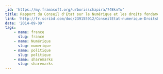 ```yaml
---
_id: 'https://my.framasoft.org/u/borisschapira/?4BknTw'
title: Rapport du Conseil d'Etat sur le Numérique et les droits fondamentaux
link: 'http://fr.scribd.com/doc/239155912/ConseilEtat-numerique-DroitsFondamentaux'
date: '2014-09-09'
tags:
    - name: france
      slug: france
    - name: Numérique
      slug: numerique
    - name: politique
      slug: politique
    - name: sharemarks
      slug: sharemarks
---
```


<div class="markdown"><p></p></div>

